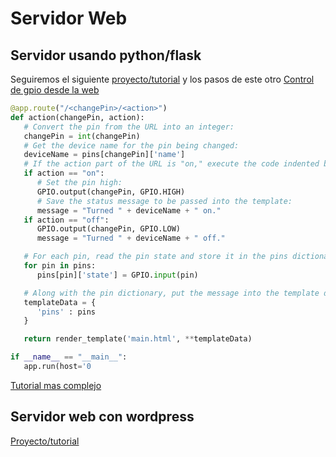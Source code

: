 # Servidor Web

## Servidor usando python/flask

Seguiremos el siguiente [proyecto/tutorial](https://projects.raspberrypi.org/en/projects/python-web-server-with-flask/3) y los pasos de este otro [Control de gpio desde la web](https://randomnerdtutorials.com/raspberry-pi-web-server-using-flask-to-control-gpios/)

```python
@app.route("/<changePin>/<action>")
def action(changePin, action):
   # Convert the pin from the URL into an integer:
   changePin = int(changePin)
   # Get the device name for the pin being changed:
   deviceName = pins[changePin]['name']
   # If the action part of the URL is "on," execute the code indented below:
   if action == "on":
      # Set the pin high:
      GPIO.output(changePin, GPIO.HIGH)
      # Save the status message to be passed into the template:
      message = "Turned " + deviceName + " on."
   if action == "off":
      GPIO.output(changePin, GPIO.LOW)
      message = "Turned " + deviceName + " off."

   # For each pin, read the pin state and store it in the pins dictionary:
   for pin in pins:
      pins[pin]['state'] = GPIO.input(pin)

   # Along with the pin dictionary, put the message into the template data dictionary:
   templateData = {
      'pins' : pins
   }

   return render_template('main.html', **templateData)

if __name__ == "__main__":
   app.run(host='0

```

[Tutorial mas complejo](https://randomnerdtutorials.com/raspberry-pi-publishing-mqtt-messages-to-esp8266/)

## Servidor web con wordpress

[Proyecto/tutorial](https://projects.raspberrypi.org/en/projects/lamp-web-server-with-wordpress)

